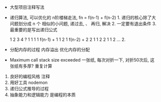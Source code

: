 - 大型项目注释写法
- 递归算法, 可以优化的
  n阶楼梯走法, fn = f(n-1) + f(n-2) 1. 递归的核心除了大问题划分成 n 个 相似的小问题, 递过去, 、 再归, 解决 2. 一定要有退出条件 3. 最重要的是写出递归公式

  1
  2
  3
  4 ?
  1 1 1 1 f(n-1) + 1
  1 2 1 f(n-2) + 2
  2 1 1
  2 2
  1 1 2
  ...
  2.

- 分配内存的过程
  内存溢出 优化内存的分配
- Maximum call stack size exceeded
  一张纸, 每次对折一下, 对折50次后, 这张纸有多厚?
  重复计算

1. 良好的编程风格 注释
2. 用好工具 nodemon
3. 递归公式推导的过程
4. 抽象能力和逻辑能力 是编程的本质